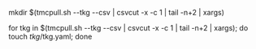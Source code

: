 mkdir $(tmcpull.sh --tkg --csv | csvcut -x -c 1 | tail -n+2 | xargs)

for tkg in $(tmcpull.sh --tkg --csv | csvcut -x -c 1 | tail -n+2 | xargs); do touch $tkg/$tkg.yaml; done
